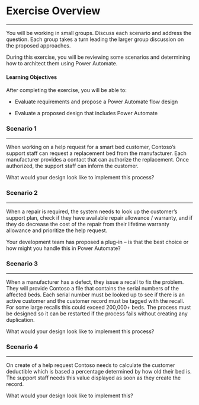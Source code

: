 # Exercise Overview
-----------------

You will be working in small groups. Discuss each scenario and address the
question. Each group takes a turn leading the larger group discussion on the
proposed approaches.

During this exercise, you will be reviewing some scenarios and determining how
to architect them using Power Automate.

#### Learning Objectives

After completing the exercise, you will be able to:

-   Evaluate requirements and propose a Power Automate flow design

-   Evaluate a proposed design that includes Power Automate

### Scenario 1
----------

When working on a help request for a smart bed customer, Contoso’s support staff
can request a replacement bed from the manufacturer. Each manufacturer provides
a contact that can authorize the replacement. Once authorized, the support staff
can inform the customer.

What would your design look like to implement this process?

### Scenario 2
----------

When a repair is required, the system needs to look up the customer’s support
plan, check if they have available repair allowance / warranty, and if they do
decrease the cost of the repair from their lifetime warranty allowance and
prioritize the help request.

Your development team has proposed a plug-in – is that the best choice or how
might you handle this in Power Automate?

### Scenario 3
----------

When a manufacturer has a defect, they issue a recall to fix the problem. They
will provide Contoso a file that contains the serial numbers of the affected
beds. Each serial number must be looked up to see if there is an active customer
and the customer record must be tagged with the recall. For some large recalls
this could exceed 200,000+ beds. The process must be designed so it can be
restarted if the process fails without creating any duplication.

What would your design look like to implement this process?

### Scenario 4
----------

On create of a help request Contoso needs to calculate the customer deductible
which is based a percentage determined by how old their bed is. The support
staff needs this value displayed as soon as they create the record.

What would your design look like to implement this?
